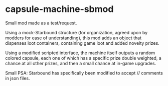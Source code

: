 # capsule-machine-sbmod
Small mod made as a test/request.

Using a mock-Starbound structure (for organization, agreed upon by modders for ease of understanding),
this mod adds an object that dispenses loot containers, containing game loot and added novelty prizes.

Using a modified scripted interface, the machine itself outputs a random colored capsule, each one of which
has a specific prize double weighted, a chance at all other prizes, and then a small chance at in-game upgrades.

Small PSA: Starbound has specifically been modified to accept // comments in json files. 
